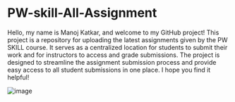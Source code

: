 # PW-skill-All-Assignment

Hello, my name is Manoj Katkar, and welcome to my GitHub project! This project is a repository for uploading the latest assignments given by the PW SKILL course. 
It serves as a centralized location for students to submit their work and for instructors to access and grade submissions. 
The project is designed to streamline the assignment submission process and provide easy access to all student submissions in one place. I hope you find it helpful!

![image](https://user-images.githubusercontent.com/98683742/214520601-dbfe4410-d688-41a8-8039-eb3f3cc4d4be.png)
